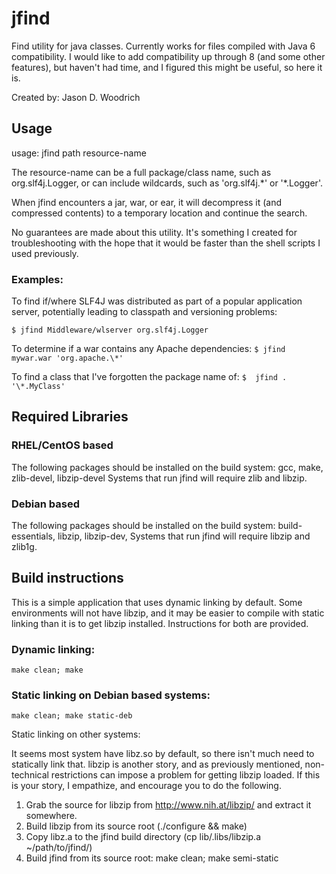# jfind

Find utility for java classes.  Currently works for files compiled with Java 6 compatibility.
I would like to add compatibility up through 8 (and some other features), but haven't had time, 
and I figured this might be useful, so here it is.

Created by: Jason D. Woodrich

## Usage

usage: jfind path resource-name

The resource-name can be a full package/class name, such as org.slf4j.Logger, or can include
wildcards, such as 'org.slf4j.\*' or '\*.Logger'.

When jfind encounters a jar, war, or ear, it will decompress it (and compressed contents)
to a temporary location and continue the search.

No guarantees are made about this utility.  It's something I created for troubleshooting
with the hope that it would be faster than the shell scripts I used previously.

### Examples: 

To find if/where SLF4J was distributed as part of a popular application server, potentially 
leading to classpath and versioning problems:

```$ jfind Middleware/wlserver org.slf4j.Logger```

To determine if a war contains any Apache dependencies:
```$ jfind mywar.war 'org.apache.\*'```

To find a class that I've forgotten the package name of:
```$  jfind . '\*.MyClass'```

## Required Libraries

### RHEL/CentOS based
The following packages should be installed on the build system: gcc, make, zlib-devel, libzip-devel
Systems that run jfind will require zlib and libzip.

### Debian based
The following packages should be installed on the build system: build-essentials, libzip, libzip-dev, 
Systems that run jfind will require libzip and zlib1g.

## Build instructions

This is a simple application that uses dynamic linking by default.  Some environments will not have
libzip, and it may be easier to compile with static linking than it is to get libzip installed.
Instructions for both are provided.

### Dynamic linking:

```make clean; make```

### Static linking on Debian based systems:

```make clean; make static-deb```

Static linking on other systems:

It seems most system have libz.so by default, so there isn't much need to statically link that.
libzip is another story, and as previously mentioned, non-technical restrictions can impose a
problem for getting libzip loaded.  If this is your story, I empathize, and encourage you to
do the following.

1. Grab the source for libzip from http://www.nih.at/libzip/ and extract it somewhere.
2. Build libzip from its source root (./configure && make)
3. Copy libz.a to the jfind build directory (cp lib/.libs/libzip.a ~/path/to/jfind/)
4. Build jfind from its source root: make clean; make semi-static

